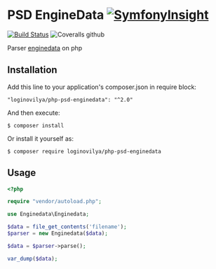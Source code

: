 # PSD EngineData [![SymfonyInsight](https://insight.symfony.com/projects/492a4fae-b5a6-4091-bac3-1123ed7c9f87/small.svg)](https://insight.symfony.com/projects/492a4fae-b5a6-4091-bac3-1123ed7c9f87)
[![Build Status](https://travis-ci.com/LoginovIlya/php-psd-enginedata.svg?branch=master)](https://travis-ci.com/LoginovIlya/php-psd-enginedata)
![Coveralls github](https://img.shields.io/coveralls/github/LoginovIlya/php-psd-enginedata.svg)

Parser [enginedata](https://github.com/layervault/psd-enginedata) on php

## Installation
Add this line to your application's composer.json in require block:
```
"loginovilya/php-psd-enginedata": "^2.0"
```
And then execute:
```
$ composer install
```
Or install it yourself as:
```
$ composer require loginovilya/php-psd-enginedata
```
## Usage
```php
<?php

require "vendor/autoload.php";

use Enginedata\Enginedata;

$data = file_get_contents('filename');
$parser = new Enginedata($data);

$data = $parser->parse();

var_dump($data);
```
